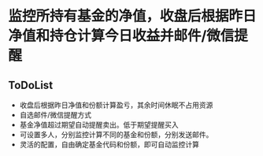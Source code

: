 # 监控所持有基金的净值，收盘后根据昨日净值和持仓计算今日收益并邮件/微信提醒
## ToDoList
* 收盘后根据昨日净值和份额计算盈亏，其余时间休眠不占用资源
* 自选邮件/微信提醒方式
* 基金净值超过期望自动提醒卖出。低于期望提醒买入
* 可设置多人，分别监控计算不同的基金和份额，分别发送邮件。
* 灵活的配置，自由确定基金代码和份额，即可自动监控计算